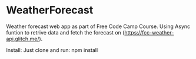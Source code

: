 # WeatherForecast
Weather forecast web app as part of Free Code Camp Course. Using Async funtion to retrive data and fetch the forecast on (https://fcc-weather-api.glitch.me/).

Install:
Just clone and run:
npm install
